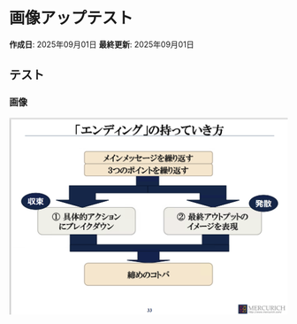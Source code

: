 # 画像アップテスト

**作成日**: 2025年09月01日
**最終更新**: 2025年09月01日

## テスト
### 画像
![スクリーンショット 2022-10-03 14.23.36.png](https://raw.githubusercontent.com/kei2kei/learning-logs/main/learning_logs/images/15/20250902104346___________2022-10-03_14_23_36.png)
